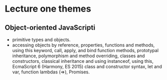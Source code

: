 # Lecture one themes

## Object-oriented JavaScripti

- primitive types and objects.
- accessing objects by reference, properties, functions and methods, using this keyword, call, apply,   and bind function methods, prototypal inheritance, polymorphism and method overriding, classes and constructors, classical inheritance and using instanceof, using this, EcmaScript 6 (Harmony, ES 2015) class and constructor syntax, let and var, function lambdas (=>), Promises.
